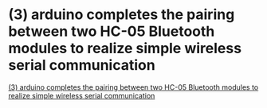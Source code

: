 # (3) arduino completes the pairing between two HC-05 Bluetooth modules to realize simple wireless serial communication
[(3) arduino completes the pairing between two HC-05 Bluetooth modules to realize simple wireless serial communication](https://aiwithcloud.com/2022/09/19/3_arduino_completes_the_pairing_between_two_hc_05_bluetooth_modules_to_realize_simple_wireless_serial_communication/)